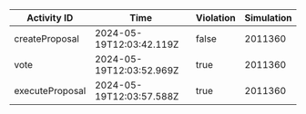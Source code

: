 | Activity ID | Time | Violation | Simulation |
| --- | --- | --- | --- |
| createProposal | 2024-05-19T12:03:42.119Z | false | 2011360 |
| vote | 2024-05-19T12:03:52.969Z | true | 2011360 |
| executeProposal | 2024-05-19T12:03:57.588Z | true | 2011360 |